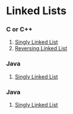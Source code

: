 # Linked Lists

### C or C++

1. [Singly Linked List](c-or-cpp/singly.cpp)
2. [Reversing Linked List](c-or-cpp/reverse-linkedlist.cpp)

### Java

1. [Singly Linked List](java/singly.cpp)

### Java

1. [Singly Linked List](js/singly.cpp)
